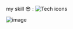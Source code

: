 my skill 😎 : ![Tech icons](https://skillicons.dev/icons?i=linux,raspberrypi,bash,discord,dotnet,github,vscode,visualstudio,windows,ubuntu,kali&perline=15&theme=dark)



![image](https://github.com/user-attachments/assets/273fbad0-1e71-4128-9fb7-00fe3ab84a7e)
